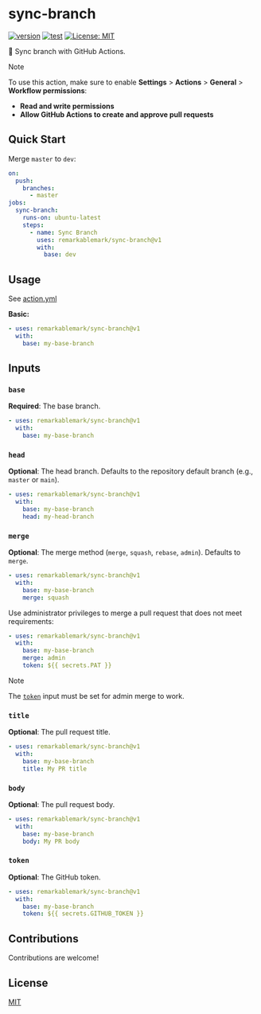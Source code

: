 # sync-branch

[![version](https://badgen.net/github/release/remarkablemark/sync-branch)](https://github.com/remarkablemark/sync-branch/releases)
[![test](https://github.com/remarkablemark/sync-branch/actions/workflows/test.yml/badge.svg)](https://github.com/remarkablemark/sync-branch/actions/workflows/test.yml)
[![License: MIT](https://img.shields.io/badge/License-MIT-blue.svg)](https://opensource.org/licenses/MIT)

🤖 Sync branch with GitHub Actions.

> [!NOTE]
> To use this action, make sure to enable **Settings** > **Actions** > **General** > **Workflow permissions**:
> - **Read and write permissions**
> - **Allow GitHub Actions to create and approve pull requests**

## Quick Start

Merge `master` to `dev`:

```yaml
on:
  push:
    branches:
      - master
jobs:
  sync-branch:
    runs-on: ubuntu-latest
    steps:
      - name: Sync Branch
        uses: remarkablemark/sync-branch@v1
        with:
          base: dev
```

## Usage

See [action.yml](action.yml)

**Basic:**

```yaml
- uses: remarkablemark/sync-branch@v1
  with:
    base: my-base-branch
```

## Inputs

### `base`

**Required**: The base branch.

```yaml
- uses: remarkablemark/sync-branch@v1
  with:
    base: my-base-branch
```

### `head`

**Optional**: The head branch. Defaults to the repository default branch (e.g., `master` or `main`).

```yaml
- uses: remarkablemark/sync-branch@v1
  with:
    base: my-base-branch
    head: my-head-branch
```

### `merge`

**Optional**: The merge method (`merge`, `squash`, `rebase`, `admin`). Defaults to `merge`.

```yaml
- uses: remarkablemark/sync-branch@v1
  with:
    base: my-base-branch
    merge: squash
```

Use administrator privileges to merge a pull request that does not meet requirements:

```yaml
- uses: remarkablemark/sync-branch@v1
  with:
    base: my-base-branch
    merge: admin
    token: ${{ secrets.PAT }}
```

> [!NOTE]
> The [`token`](https://docs.github.com/authentication/keeping-your-account-and-data-secure/managing-your-personal-access-tokens) input must be set for admin merge to work.

### `title`

**Optional**: The pull request title.

```yaml
- uses: remarkablemark/sync-branch@v1
  with:
    base: my-base-branch
    title: My PR title
```

### `body`

**Optional**: The pull request body.

```yaml
- uses: remarkablemark/sync-branch@v1
  with:
    base: my-base-branch
    body: My PR body
```

### `token`

**Optional**: The GitHub token.

```yaml
- uses: remarkablemark/sync-branch@v1
  with:
    base: my-base-branch
    token: ${{ secrets.GITHUB_TOKEN }}
```

## Contributions

Contributions are welcome!

## License

[MIT](LICENSE)
